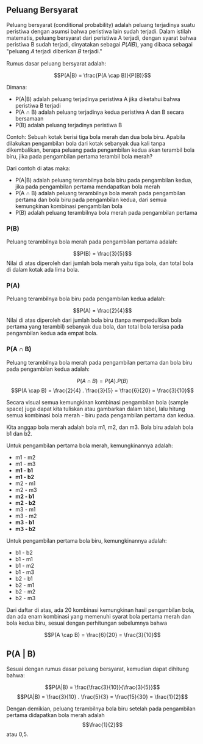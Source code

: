 ## Peluang Bersyarat
Peluang bersyarat (conditional probability) adalah peluang terjadinya suatu peristiwa dengan asumsi bahwa peristiwa lain sudah terjadi. Dalam istilah matematis, peluang bersyarat dari peristiwa A terjadi, dengan syarat bahwa peristiwa B sudah terjadi, dinyatakan sebagai 𝑃(𝐴∣𝐵), yang dibaca sebagai "peluang 𝐴 terjadi diberikan 𝐵 terjadi."

Rumus dasar peluang bersyarat adalah:

$$P(A|B) = \frac{P(A \cap B)}{P(B)}$$

Dimana:
- P(A|B) adalah peluang terjadinya peristiwa A jika diketahui bahwa peristiwa B terjadi
- P(A ∩ B) adalah peluang terjadinya kedua peristiwa A dan B secara bersamaan
- P(B) adalah peluang terjadinya peristiwa B

Contoh:
Sebuah kotak berisi tiga bola merah dan dua bola biru. Apabila dilakukan pengambilan bola dari kotak sebanyak dua kali tanpa dikembalikan, berapa peluang pada pengambilan kedua akan terambil bola biru, jika pada pengambilan pertama terambil bola merah?

Dari contoh di atas maka: 
- P(A|B) adalah peluang terambilnya bola biru pada pengambilan kedua, jika pada pengambilan pertama mendapatkan bola merah
- P(A ∩ B) adalah peluang terambilnya bola merah pada pengambilan pertama dan bola biru pada pengambilan kedua, dari semua kemungkinan kombinasi pengambilan bola
- P(B) adalah peluang terambilnya bola merah pada pengambilan pertama

### P(B)
Peluang terambilnya bola merah pada pengambilan pertama adalah:

$$P(B) = \frac{3}{5}$$
Nilai di atas diperoleh dari jumlah bola merah yaitu tiga bola, dan total bola di dalam kotak ada lima bola.

### P(A)
Peluang terambilnya bola biru pada pengambilan kedua adalah:

$$P(A) = \frac{2}{4}$$
Nilai di atas diperoleh dari jumlah bola biru (tanpa mempedulikan bola pertama yang terambil) sebanyak dua bola, dan total bola tersisa pada pengambilan kedua ada empat bola.

### P(A ∩ B)
Peluang terambilnya bola merah pada pengambilan pertama dan bola biru pada pengambilan kedua adalah:

$$P(A \cap B) = P(A) . P(B)$$
$$P(A \cap B) = \frac{2}{4} . \frac{3}{5} = \frac{6}{20} = \frac{3}{10}$$

Secara visual semua kemungkinan kombinasi pengambilan bola (sample space) juga dapat kita tuliskan atau gambarkan dalam tabel, lalu hitung semua kombinasi bola merah - biru pada pengambilan pertama dan kedua.

Kita anggap bola merah adalah bola m1, m2, dan m3. Bola biru adalah bola b1 dan b2.

Untuk pengambilan pertama bola merah, kemungkinannya adalah:
- m1 - m2
- m1 - m3
- **m1 - b1** 
- **m1 - b2**
- m2 - m1
- m2 - m3
- **m2 - b1**
- **m2 - b2**
- m3 - m1
- m3 - m2
- **m3 - b1**
- **m3 - b2**

Untuk pengambilan pertama bola biru, kemungkinannya adalah:
- b1 - b2
- b1 - m1
- b1 - m2
- b1 - m3
- b2 - b1
- b2 - m1
- b2 - m2
- b2 - m3

Dari daftar di atas, ada 20 kombinasi kemungkinan hasil pengambilan bola, dan ada enam kombinasi yang memenuhi syarat bola pertama merah dan bola kedua biru, sesuai dengan perhitungan sebelumnya bahwa

$$P(A \cap B) = \frac{6}{20} = \frac{3}{10}$$

## P(A | B)
Sesuai dengan rumus dasar peluang bersyarat, kemudian dapat dihitung bahwa:

$$P(A|B) = \frac{\frac{3}{10}}{\frac{3}{5}}$$
$$P(A|B) = \frac{3}{10} . \frac{5}{3} = \frac{15}{30} = \frac{1}{2}$$

Dengan demikian, peluang terambilnya bola biru setelah pada pengambilan pertama didapatkan bola merah adalah $$\frac{1}{2}$$ atau 0,5.
